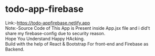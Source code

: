 # todo-app-firebase

Link:-https://todo-appfirebase.netlify.app <br />
Note:-Source Code of This App is Present inside App.jsx file and i did't share my firebase-config due to security reason.<br />
Hope You Understand Happy HAcking. <br />
Build with the help of React & Bootstrap For front-end and Firebase as Backend.<br />

